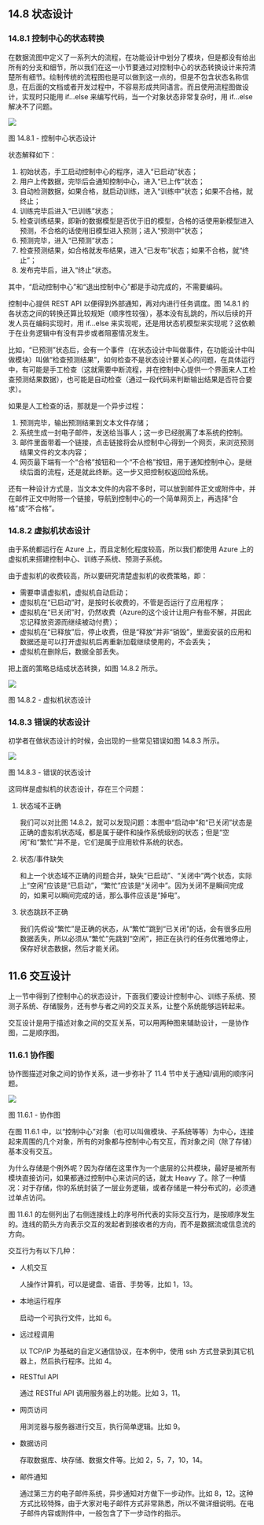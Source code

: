 
## 14.8 状态设计

### 14.8.1 控制中心的状态转换

在数据流图中定义了一系列大的流程，在功能设计中划分了模块，但是都没有给出所有的分支和细节，所以我们在这一小节要通过对控制中心的状态转换设计来捋清楚所有细节。绘制传统的流程图也是可以做到这一点的，但是不包含状态名称信息，在后面的文档或者开发过程中，不容易形成共同语言。而且使用流程图做设计，实现时只能用 if...else 来编写代码，当一个对象状态非常复杂时，用 if...else 解决不了问题。

<img src="img/Slide18.SVG"/>

图 14.8.1 - 控制中心状态设计


状态解释如下：

1. 初始状态，手工启动控制中心的程序，进入“已启动”状态；
2. 用户上传数据，完毕后会通知控制中心，进入“已上传”状态；
3. 自动检测数据，如果合格，就启动训练，进入“训练中”状态；如果不合格，就终止；
4. 训练完毕后进入“已训练”状态；
5. 检查训练结果，即新的数据模型是否优于旧的模型，合格的话使用新模型进入预测，不合格的话使用旧模型进入预测；进入“预测中”状态；
6. 预测完毕，进入“已预测”状态；
7. 检查预测结果，如合格就发布结果，进入“已发布”状态；如果不合格，就“终止”；
8. 发布完毕后，进入“终止”状态。

其中，“启动控制中心”和“退出控制中心”都是手动完成的，不需要编码。

控制中心提供 REST API 以便得到外部通知，再对内进行任务调度。图 14.8.1 的各状态之间的转换还算比较规矩（顺序性较强），基本没有乱跳的，所以后续的开发人员在编码实现时，用 if...else 来实现呢，还是用状态机模型来实现呢？这依赖于在业务逻辑中有没有异步或者阻塞情况发生。

比如，“已预测”状态后，会有一个事件（在状态设计中叫做事件，在功能设计中叫做模块）叫做“检查预测结果”，如何检查不是状态设计要关心的问题，在具体运行中，有可能是手工检查（这就需要中断流程，并在控制中心提供一个界面来人工检查预测结果数据），也可能是自动检查（通过一段代码来判断输出结果是否符合要求）。

如果是人工检查的话，那就是一个异步过程：

1. 预测完毕，输出预测结果到文本文件存储；
2. 系统生成一封电子邮件，发送给当事人；这一步已经脱离了本系统的控制。
3. 邮件里面带着一个链接，点击链接将会从控制中心得到一个网页，来浏览预测结果文件的文本内容；
4. 网页最下端有一个“合格”按钮和一个“不合格”按钮，用于通知控制中心，是继续后面的流程，还是就此终断。这一步又把控制权返回给系统。

还有一种设计方式是，当文本文件的内容不多时，可以放到邮件正文或附件中，并在邮件正文中附带一个链接，导航到控制中心的一个简单网页上，再选择“合格”或“不合格”。

### 14.8.2 虚拟机状态设计

由于系统都运行在 Azure 上，而且定制化程度较高，所以我们都使用 Azure 上的虚拟机来搭建控制中心、训练子系统、预测子系统。

由于虚拟机的收费较高，所以要研究清楚虚拟机的收费策略，即：
- 需要申请虚拟机，虚拟机自动启动；
- 虚拟机在“已启动”时，是按时长收费的，不管是否运行了应用程序；
- 虚拟机在“已关闭”时，仍然收费（Azure的这个设计让用户有些不解，并因此忘记释放资源而继续被动付费）；
- 虚拟机在“已释放”后，停止收费，但是“释放”并非“销毁”，里面安装的应用和数据还是可以打开虚拟机后再重新加载继续使用的，不会丢失；
- 虚拟机在删除后，数据全部丢失。

把上面的策略总结成状态转换，如图 14.8.2 所示。


<img src="img/Slide19.SVG"/>

图 14.8.2 - 虚拟机状态设计


### 14.8.3 错误的状态设计

初学者在做状态设计的时候，会出现的一些常见错误如图 14.8.3 所示。


<img src="img/Slide19.SVG"/>

图 14.8.3 - 错误的状态设计


这同样是虚拟机的状态设计，存在三个问题：

1. 状态域不正确
   
   我们可以对比图 14.8.2，就可以发现问题：本图中“启动中”和“已关闭”状态是正确的虚拟机状态域，都是属于硬件和操作系统级别的状态；但是“空闲”和“繁忙”并不是，它们是属于应用软件系统的状态。

2. 状态/事件缺失
   
   和上一个状态域不正确的问题合并，缺失“已启动”、“关闭中”两个状态，实际上“空闲”应该是“已启动”，“繁忙”应该是“关闭中”。因为关闭不是瞬间完成的，如果可以瞬间完成的话，那么事件应该是“掉电”。

3. 状态跳跃不正确

   我们先假设“繁忙”是正确的状态，从“繁忙”跳到“已关闭”的话，会有很多应用数据丢失，所以必须从“繁忙”先跳到“空闲”，把正在执行的任务优雅地停止，保存好状态数据，然后才能关闭。







## 11.6 交互设计

上一节中得到了控制中心的状态设计，下面我们要设计控制中心、训练子系统、预测子系统、存储服务，还有参与者之间的交互关系，让整个系统能够运转起来。

交互设计是用于描述对象之间的交互关系，可以用两种图来辅助设计，一是协作图，二是顺序图。

### 11.6.1 协作图

协作图描述对象之间的协作关系，进一步弥补了 11.4 节中关于通知/调用的顺序问题。


<img src="img/Slide20.SVG"/>

图 11.6.1 - 协作图


在图 11.6.1 中，以“控制中心”对象（也可以叫做模块、子系统等等）为中心，连接起来周围的几个对象，所有的对象都与控制中心有交互，而对象之间（除了存储）基本没有交互。

为什么存储是个例外呢？因为存储在这里作为一个底层的公共模块，最好是被所有模块直接访问，如果都通过控制中心来访问的话，就太 Heavy 了。除了一种情况：对于存储，你的系统封装了一层业务逻辑，或者存储是一种分布式的，必须通过单点访问。

图 11.6.1 的左侧列出了右侧连接线上的序号所代表的实际交互行为，是按顺序发生的。连线的箭头方向表示交互的发起者到接收者的方向，而不是数据流或信息流的方向。

交互行为有以下几种：

- 人机交互
  
  人操作计算机，可以是键盘、语音、手势等，比如 1，13。

- 本地运行程序
  
  启动一个可执行文件，比如 6。

- 远过程调用
  
  以 TCP/IP 为基础的自定义通信协议，在本例中，使用 ssh 方式登录到其它机器上，然后执行程序。比如 4。

- RESTful API

  通过 RESTful API 调用服务器上的功能。比如 3，11。

- 网页访问
  
  用浏览器与服务器进行交互，执行简单逻辑。比如 9。

- 数据访问
  
  存取数据库、块存储、数据文件等。比如 2，5，7，10，14。

- 邮件通知
  
  通过第三方的电子邮件系统，异步通知对方做下一步动作。比如 8，12。这种方式比较特殊，由于大家对电子邮件方式非常熟悉，所以不做详细说明。在电子邮件内容或附件中，一般包含了下一步动作的指示。

